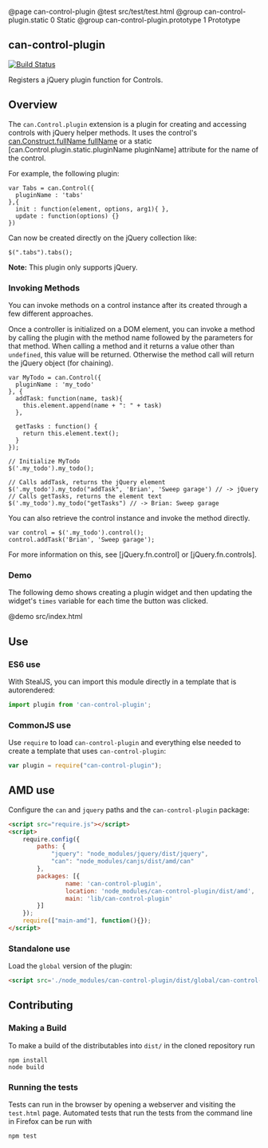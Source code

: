 @page can-control-plugin
@test src/test/test.html
@group can-control-plugin.static 0 Static
@group can-control-plugin.prototype 1 Prototype

## can-control-plugin

[![Build Status](https://travis-ci.org/canjs/can-control-plugin.png?branch=master)](https://travis-ci.org/canjs/can-control-plugin)

Registers a jQuery plugin function for Controls.

## Overview

The `can.Control.plugin` extension is a plugin for creating and accessing 
controls with jQuery helper methods.  It uses the control's [can.Construct.fullName fullName](https://canjs.com/docs/can.Construct.fullName.html) or a static [can.Control.plugin.static.pluginName pluginName] attribute for the name of the control.

For example, the following plugin:

	var Tabs = can.Control({
	  pluginName : 'tabs'
	},{
	  init : function(element, options, arg1){ },
	  update : function(options) {}
	})

Can now be created directly on the jQuery collection like:

    $(".tabs").tabs();
    
__Note:__ This plugin only supports jQuery.

### Invoking Methods

You can invoke methods on a control instance after its created through a few
different approaches.  

Once a controller is initialized on a DOM element, you can invoke a method by calling
the plugin with the method name followed by the parameters for that method.
When calling a method and it returns a value other than `undefined`, this value will
be returned. Otherwise the method call will return the jQuery object (for chaining).

	var MyTodo = can.Control({
	  pluginName : 'my_todo'
	}, {
	  addTask: function(name, task){
	    this.element.append(name + ": " + task)
	  },

	  getTasks : function() {
	    return this.element.text();
	  }
	});

	// Initialize MyTodo
	$('.my_todo').my_todo();
	
	// Calls addTask, returns the jQuery element
	$('.my_todo').my_todo("addTask", 'Brian', 'Sweep garage') // -> jQuery
	// Calls getTasks, returns the element text
	$('.my_todo').my_todo("getTasks") // -> Brian: Sweep garage

You can also retrieve the control instance and invoke the method directly.

	var control = $('.my_todo').control();
	control.addTask('Brian', 'Sweep garage');
	
For more information on this, see [jQuery.fn.control] or [jQuery.fn.controls].

### Demo

The following demo shows creating a plugin widget and then updating the widget's `times` variable
for each time the button was clicked.

@demo src/index.html

## Use

### ES6 use

With StealJS, you can import this module directly in a template that is autorendered:

```js
import plugin from 'can-control-plugin';
```

### CommonJS use

Use `require` to load `can-control-plugin` and everything else
needed to create a template that uses `can-control-plugin`:

```js
var plugin = require("can-control-plugin");
```

## AMD use

Configure the `can` and `jquery` paths and the `can-control-plugin` package:

```html
<script src="require.js"></script>
<script>
	require.config({
	    paths: {
	        "jquery": "node_modules/jquery/dist/jquery",
	        "can": "node_modules/canjs/dist/amd/can"
	    },
	    packages: [{
		    	name: 'can-control-plugin',
		    	location: 'node_modules/can-control-plugin/dist/amd',
		    	main: 'lib/can-control-plugin'
	    }]
	});
	require(["main-amd"], function(){});
</script>
```

### Standalone use

Load the `global` version of the plugin:

```html
<script src='./node_modules/can-control-plugin/dist/global/can-control-plugin.js'></script>
```

## Contributing

### Making a Build

To make a build of the distributables into `dist/` in the cloned repository run

```
npm install
node build
```

### Running the tests

Tests can run in the browser by opening a webserver and visiting the `test.html` page.
Automated tests that run the tests from the command line in Firefox can be run with

```
npm test
```
